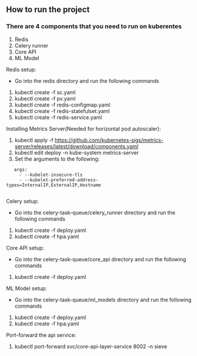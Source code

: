 ## How to run the project

### There are 4 components that you need to run on kuberentes
1. Redis
2. Celery runner
3. Core API
4. ML Model

Redis setup:
* Go into the redis directory and run the following commands
1. kubectl create -f sc.yaml
2. kubectl create -f pv.yaml
3. kubectl create -f redis-configmap.yaml
4. kubectl create -f redis-statefulset.yaml
5. kubectl create -f redis-service.yaml

Installing Metrics Server(Needed for horizontal pod autoscaler):
1. kubectl apply -f https://github.com/kubernetes-sigs/metrics-server/releases/latest/download/components.yaml
2. kubectl edit deploy -n kube-system metrics-server
3. Set the arguments to the following:
```
   args:
     - --kubelet-insecure-tls
     - --kubelet-preferred-address-types=InternalIP,ExternalIP,Hostname
   
```


Celery setup:
* Go into the celery-task-queue/celery_runner directory and run the following commands
1. kubectl create -f deploy.yaml
2. kubectl create -f hpa.yaml

Core API setup:
* Go into the celery-task-queue/core_api directory and run the following commands
1. kubectl create -f deploy.yaml

ML Model setup:
* Go into the celery-task-queue/ml_models directory and run the following commands
1. kubectl create -f deploy.yaml
2. kubectl create -f hpa.yaml

Port-forward the api service:
1. kubectl port-forward svc/core-api-layer-service 8002 -n sieve
